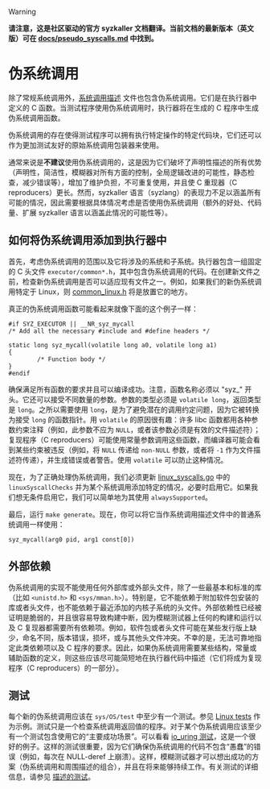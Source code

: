 > [!WARNING]
>
> **请注意，这是社区驱动的官方 syzkaller 文档翻译。当前文档的最新版本（英文版）可在 [docs/pseudo_syscalls.md](/docs/pseudo_syscalls.md) 中找到。**

# 伪系统调用

除了常规系统调用外，[系统调用描述](/docs/syscall_descriptions.md) 文件也包含伪系统调用。它们是在执行器中定义的 C 函数。当测试程序使用伪系统调用时，执行器将在生成的 C 程序中生成伪系统调用函数。

伪系统调用的存在使得测试程序可以拥有执行特定操作的特定代码块，它们还可以作为更加测试友好的原始系统调用包装器来使用。

通常来说是**不建议**使用伪系统调用的，这是因为它们破坏了声明性描述的所有优势（声明性，简洁性，模糊器对所有方面的控制，全局逻辑改进的可能性，静态检查，减少错误等），增加了维护负担，不可重复使用，并且使 C 重现器（C reproducers）更长。然而，syzkaller 语言（syzlang）的表现力不足以涵盖所有可能的情况，因此需要根据具体情况考虑是否使用伪系统调用（额外的好处、代码量、扩展 syzkaller 语言以涵盖此情况的可能性等）。

## 如何将伪系统调用添加到执行器中

首先，考虑伪系统调用的范围以及它将涉及的系统和子系统。执行器包含一组固定的 C 头文件 `executor/common*.h`，其中包含伪系统调用的代码。在创建新文件之前，检查新伪系统调用是否可以适应现有文件之一。例如，如果我们的新伪系统调用特定于 Linux，则 [common_linux.h](/executor/common_linux.h) 将是放置它的地方。

真正的伪系统调用函数可能看起来就像下面的这个例子一样：

    #if SYZ_EXECUTOR || __NR_syz_mycall
    /* Add all the necessary #include and #define headers */

    static long syz_mycall(volatile long a0, volatile long a1)
    {
            /* Function body */
    }
    #endif

确保满足所有函数的要求并且可以编译成功。注意，函数名称必须以 "syz_" 开头。它还可以接受不同数量的参数。参数的类型必须是 `volatile long`，返回类型是 `long`。之所以需要使用 `long`，是为了避免潜在的调用约定问题，因为它被转换为接受 `long` 的函数指针。用 `volatile` 的原因很有趣：许多 libc 函数都用各种参数约束注释（例如，此参数不应为 `NULL`，或者该参数必须是有效的文件描述符）；复现程序（C reproducers）可能使用常量参数调用这些函数，而编译器可能会看到某些约束被违反（例如，将  `NULL`  传递给 `non-NULL` 参数，或者将 `-1` 作为文件描述符传递），并生成错误或者警告。使用 `volatile` 可以防止这种情况。

现在，为了正确处理伪系统调用，我们必须更新 [linux_syscalls.go](/pkg/vminfo/linux_syscalls.go) 中的 `linuxSyscallChecks` 并为某个系统调用添加特定的情况，必要时启用它。如果我们想无条件启用它，我们可以简单地为其使用 `alwaysSupported`。

最后，运行 `make generate`。现在，你可以将它当作系统调用描述文件中的普通系统调用一样使用：

    syz_mycall(arg0 pid, arg1 const[0])

<div id="dependencies"/>

## 外部依赖

伪系统调用的实现不能使用任何外部库或外部头文件，除了一些最基本和标准的库（比如 `<unistd.h>` 和 `<sys/mman.h>`）。特别是，它不能依赖于附加软件包安装的库或者头文件，也不能依赖于最近添加的内核子系统的头文件。外部依赖性已经被证明是脆弱的，并且很容易导致构建中断，因为模糊测试器上任何的构建和运行以及 C 复现器都需要所有依赖项。例如，软件包或者头文件可能在某些发行版上缺少，命名不同，版本错误，损坏，或与其他头文件冲突。不幸的是，无法可靠地指定此类依赖项以及 C 程序的要求。因此，如果伪系统调用需要某些结构，常量或辅助函数的定义，则这些应该尽可能简短地在执行器代码中描述（它们将成为复现程序（C reproducers）的一部分）。

## 测试

每个新的伪系统调用应该在 `sys/OS/test` 中至少有一个测试。参见 [Linux tests](/sys/linux/test) 作为示例。测试只是一个检查系统调用返回值的程序。对于某个伪系统调用应该至少有一个测试包含使用它的“主要成功场景”。可以看看 [io_uring 测试](/sys/linux/test/io_uring)，这是一个很好的例子。这样的测试很重要，因为它们确保伪系统调用的代码不包含“愚蠢”的错误（例如，每次在 NULL-deref 上崩溃）。这样，模糊测试器才可以想出成功的方案（伪系统调用和周围描述的组合），并且在将来能够持续工作。有关测试的详细信息，请参见 [描述的测试](/docs/syscall_descriptions.md#testing-of-descriptions)。
